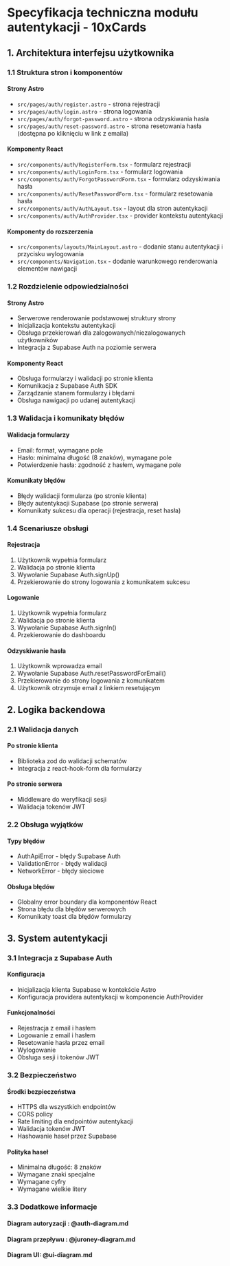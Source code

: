# Specyfikacja techniczna modułu autentykacji - 10xCards

## 1. Architektura interfejsu użytkownika

### 1.1 Struktura stron i komponentów

#### Strony Astro
- `src/pages/auth/register.astro` - strona rejestracji
- `src/pages/auth/login.astro` - strona logowania
- `src/pages/auth/forgot-password.astro` - strona odzyskiwania hasła
- `src/pages/auth/reset-password.astro` - strona resetowania hasła (dostępna po kliknięciu w link z emaila)

#### Komponenty React
- `src/components/auth/RegisterForm.tsx` - formularz rejestracji
- `src/components/auth/LoginForm.tsx` - formularz logowania
- `src/components/auth/ForgotPasswordForm.tsx` - formularz odzyskiwania hasła
- `src/components/auth/ResetPasswordForm.tsx` - formularz resetowania hasła
- `src/components/auth/AuthLayout.tsx` - layout dla stron autentykacji
- `src/components/auth/AuthProvider.tsx` - provider kontekstu autentykacji

#### Komponenty do rozszerzenia
- `src/components/layouts/MainLayout.astro` - dodanie stanu autentykacji i przycisku wylogowania
- `src/components/Navigation.tsx` - dodanie warunkowego renderowania elementów nawigacji

### 1.2 Rozdzielenie odpowiedzialności

#### Strony Astro
- Serwerowe renderowanie podstawowej struktury strony
- Inicjalizacja kontekstu autentykacji
- Obsługa przekierowań dla zalogowanych/niezalogowanych użytkowników
- Integracja z Supabase Auth na poziomie serwera

#### Komponenty React
- Obsługa formularzy i walidacji po stronie klienta
- Komunikacja z Supabase Auth SDK
- Zarządzanie stanem formularzy i błędami
- Obsługa nawigacji po udanej autentykacji

### 1.3 Walidacja i komunikaty błędów

#### Walidacja formularzy
- Email: format, wymagane pole
- Hasło: minimalna długość (8 znaków), wymagane pole
- Potwierdzenie hasła: zgodność z hasłem, wymagane pole

#### Komunikaty błędów
- Błędy walidacji formularza (po stronie klienta)
- Błędy autentykacji Supabase (po stronie serwera)
- Komunikaty sukcesu dla operacji (rejestracja, reset hasła)

### 1.4 Scenariusze obsługi

#### Rejestracja
1. Użytkownik wypełnia formularz
2. Walidacja po stronie klienta
3. Wywołanie Supabase Auth.signUp()
4. Przekierowanie do strony logowania z komunikatem sukcesu

#### Logowanie
1. Użytkownik wypełnia formularz
2. Walidacja po stronie klienta
3. Wywołanie Supabase Auth.signIn()
4. Przekierowanie do dashboardu

#### Odzyskiwanie hasła
1. Użytkownik wprowadza email
2. Wywołanie Supabase Auth.resetPasswordForEmail()
3. Przekierowanie do strony logowania z komunikatem
4. Użytkownik otrzymuje email z linkiem resetującym

## 2. Logika backendowa

### 2.1 Walidacja danych

#### Po stronie klienta
- Biblioteka zod do walidacji schematów
- Integracja z react-hook-form dla formularzy

#### Po stronie serwera
- Middleware do weryfikacji sesji
- Walidacja tokenów JWT

### 2.2 Obsługa wyjątków

#### Typy błędów
- AuthApiError - błędy Supabase Auth
- ValidationError - błędy walidacji
- NetworkError - błędy sieciowe

#### Obsługa błędów
- Globalny error boundary dla komponentów React
- Strona błędu dla błędów serwerowych
- Komunikaty toast dla błędów formularzy

## 3. System autentykacji

### 3.1 Integracja z Supabase Auth

#### Konfiguracja
- Inicjalizacja klienta Supabase w kontekście Astro
- Konfiguracja providera autentykacji w komponencie AuthProvider

#### Funkcjonalności
- Rejestracja z email i hasłem
- Logowanie z email i hasłem
- Resetowanie hasła przez email
- Wylogowanie
- Obsługa sesji i tokenów JWT

### 3.2 Bezpieczeństwo

#### Środki bezpieczeństwa
- HTTPS dla wszystkich endpointów
- CORS policy
- Rate limiting dla endpointów autentykacji
- Walidacja tokenów JWT
- Hashowanie haseł przez Supabase

#### Polityka haseł
- Minimalna długość: 8 znaków
- Wymagane znaki specjalne
- Wymagane cyfry
- Wymagane wielkie litery

### 3.3 Dodatkowe informacje

#### Diagram autoryzacji : @auth-diagram.md
#### Diagram przepływu : @juroney-diagram.md
#### Diagram UI: @ui-diagram.md
